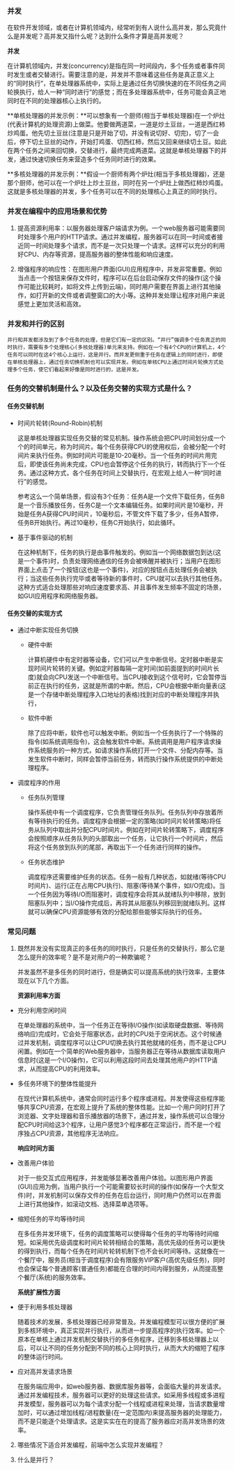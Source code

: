 ### 并发

在软件开发领域，或者在计算机领域内，经常听到有人说什么高并发，那么究竟什么是并发呢？高并发又指什么呢？达到什么条件才算是高并发呢？

**并发**

在计算机领域内，并发(concurrency)是指在同一时间段内，多个任务或者事件同时发生或者交替进行。需要注意的是，并发并不意味着这些任务是真正意义上的“同时执行”，在单处理器系统中，实际上是通过任务切换快速的在不同任务之间轮换执行，给人一种“同时进行”的感觉；而在多处理器系统中，任务可能会真正地同时在不同的处理器核心上执行的。

**单核处理器的并发示例：**可以想象有一个厨师(相当于单核处理器)在一个炉灶(代表计算机的处理资源)上做菜。他要做两道菜，一道是炒土豆丝，一道是西红柿炒鸡蛋。他先切土豆丝(注意是只是开始了切，并没有说切好、切完)，切了一会后，停下切土豆丝的动作，开始打鸡蛋、切西红柿，然后又回来继续切土豆。如此在两个任务之间来回切换，交替进行，最终完成两道菜。这就是单核处理器下的并发，通过快速切换任务来营造多个任务同时进行的效果。

**多核处理器的并发示例：**假设一个厨师有两个炉灶(相当于多核处理器)，还是那个厨师，他可以在一个炉灶上炒土豆丝，同时在另一个炉灶上做西红柿炒鸡蛋。这就是多核处理器的并发，多个任务可以在不同的处理核心上真正的同时执行。

### 并发在编程中的应用场景和优势

1. 提高资源利用率：以服务器处理客户端请求为例。一个web服务器可能需要同时处理多个用户的HTTP请求。通过并发编程，服务器可以在同一时间或者接近同一时间处理多个请求，而不是一次只处理一个请求。这样可以充分的利用好CPU、内存等资源，提高服务器的整体性能和响应速度。

2. 增强程序的响应性：在图形用户界面(GUI)应用程序中，并发非常重要。例如当点击一个按钮来保存文件时，程序可以在后台启动保存文件的操作(这个操作可能比较耗时，如将文件上传到云端)，同时用户需要在界面上进行其他操作，如打开新的文件或者调整窗口的大小等。这种并发处理让程序对用户来说感觉上更加灵活和高效。

### 并发和并行的区别

    并行和并发都涉及到了多个任务的处理，但是它们有一定的区别。“并行”强调多个任务真正的同时执行，需要有多个处理核心(多核处理器)单元来支持。例如在一个有4个CPU的计算机上，4个任务可以同时在这4个核心上运行，这是并行。而并发更侧重于任务在逻辑上的同时进行，即使在单核处理器上，通过任务切换机制也可以实现并发。例如在单核CPU上通过时间片轮换方式处理多个任务，使它们看起来好像是同时进行的，这是并发。


### 任务的交替机制是什么？以及任务交替的实现方式是什么？

#### 任务交替机制

- 时间片轮转(Round-Robin)机制

    这是单核处理器实现任务交替的常见机制。操作系统会把CPU时间划分成一个个的时间单元，称为时间片。每个任务获得CPU的使用权后，会被分配一个时间片来执行任务。例如时间片可能是10-20毫秒。当一个任务的时间片用完后，即使该任务尚未完成，CPU也会暂停这个任务的执行，转而执行下一个任务。通过这种方式，各个任务在时间上交替执行，在宏观上给人一种“同时进行”的感觉。

    参考这么一个简单场景，假设有3个任务：任务A是一个文件下载任务，任务B是一个音乐播放任务，任务C是一个文本编辑任务。如果时间片是10毫秒，开始是任务A获得CPU时间片，10毫秒后，不管文件下载了多少，任务A暂停，任务B开始执行。再过10毫秒，任务C开始执行，如此循环。

- 基于事件驱动的机制

    在这种机制下，任务的执行是由事件触发的。例如当一个网络数据包到达(这是一个事件)时，负责处理网络通信的任务会被唤醒并被执行；当用户在图形界面上点击了一个按钮(这也是一个事件)，对应的按钮点击处理任务会被执行；当这些任务执行完毕或者等待新的事件时，CPU就可以去执行其他任务。这种方式适合处理那些对响应速度要求高、并且事件发生频率不固定的场景，如GUI应用程序和网络服务器。

#### 任务交替的实现方式

- 通过中断实现任务切换

    - 硬件中断

        计算机硬件中有定时器等设备，它们可以产生中断信号。定时器中断是实现时间片轮转的关键。例如定时器每隔一定时间(如前面提到的时间片长度)就会向CPU发送一个中断信号。当CPU接收到这个信号时，它会暂停当前正在执行的任务，这就是所谓的中断。然后，CPU会根据中断向量表(这是一个存储中断处理程序入口地址的表格)找到对应的中断处理程序并执行，

    - 软件中断

        除了应将中断，软件也可以触发中断。例如当一个任务执行了一个特殊的指令(如系统调用指令)，这会触发软件中断。系统调用是用户程序请求操作系统服务的一种方式，如请求操作系统打开一个文件、分配内存等。当发生软件中断时，同样会暂停当前任务，转而执行操作系统提供的中断处理程序。

- 调度程序的作用

    - 任务队列管理

        操作系统中有一个调度程序，它负责管理任务队列。任务队列中存放着所有等待执行的任务。调度程序会根据一定的策略(如时间片轮转策略)将任务从队列中取出并分配CPU时间片。例如在时间片轮转策略下，调度程序会按照顺序从任务队列的头部取出一个任务，让它执行一个时间片，然后将这个任务放到队列的尾部，再取出下一个任务进行同样的操作。

    - 任务状态维护

        调度程序还需要维护任务的状态。任务一般有几种状态，如就绪(等待CPU时间片)、运行(正在占用CPU执行)、阻塞(等待某个事件，如I/O完成)。当一个任务因为等待I/O而阻塞时，调度程序会将其从就绪队列中移除，放到阻塞队列中；当I/O操作完成后，再将其从阻塞队列移回到就绪队列。这样就可以确保CPU资源能够有效的分配给那些能够实际执行的任务。

### 常见问题

1. 既然并发没有实现真正的多任务的同时执行，只是任务的交替执行，那么它是怎么提升的效率呢？是不是对用户的一种欺骗呢？

    并发虽然不是多任务的同时进行，但是确实可以提高系统的执行效率，主要体现在以下几个方面。

    **资源利用率方面**

- 充分利用空闲时间

    在单处理器的系统中，当一个任务正在等待I/O操作(如读取硬盘数据、等待网络响应)完成时，它会处于阻塞状态，此时的CPU处于空闲状态。这个时候通过并发机制，调度程序可以让CPU切换去执行其他就绪的任务，而不是让CPU闲置。例如在一个简单的Web服务器中，当服务器正在等待从数据库读取用户信息时(这是一个I/O操作)，它可以利用这段时间去处理其他用户的HTTP请求，从而提高CPU的利用效率。

- 多任务环境下的整体性能提升

    在现代计算机系统中，通常会同时运行多个程序或进程。并发使得这些程序能够共享CPU资源，在宏观上提升了系统的整体性能。比如一个用户同时打开了浏览器、文字处理器和音乐播放器的场景下，通过并发，操作系统可以合理分配CPU时间给这3个程序，让用户感觉3个程序都在正常运行，而不是一个程序独占CPU资源，其他程序无法响应。

    **响应时间方面**

- 改善用户体验

    对于一些交互式应用程序，并发能够显著改善用户体验。以图形用户界面(GUI)应用为例，当用户执行一个可能需要较长时间的操作(如保存一个大型文件)时，并发机制可以保存文件的任务在后台运行，同时用户仍然可以在界面上进行其他操作，如滚动文档、选择菜单选项等。

- 缩短任务的平均等待时间

    在多任务并发环境下，任务的调度策略可以使得每个任务的平均等待时间缩短。如采用优先级调度和时间片轮转相结合的策略，高优先级的任务可以更快的得到执行，而每个任务在时间片轮转机制下也不会长时间等待。这就像在一个餐厅中，服务员(相当于调度程序)会有限服务VIP客户(高优先级任务)，同时也会保证每个普通顾客(普通任务)都能在合理的时间内得到服务，从而提高整个餐厅(系统)的服务效率。

    **系统扩展性方面**

- 便于利用多核处理器

    随着技术的发展，多核处理器已经非常普及。并发编程模型可以很方便的扩展到多核环境中，真正实现并行执行，从而进一步提高程序的执行效率。如一个原本在单核上通过并发机制交替执行的多任务程序，迁移到多核处理器上以后，可以让不同的任务分配到不同的核心上同时执行，从而大大的缩短了程序的整体运行时间。

- 应对高并发请求场景

    在服务端应用中，如web服务器、数据库服务器等，会面临大量的并发请求。通过并发编程技术，服务器可以更好的处理这些请求。如采用多线程或多进程并发模型，服务器可以为每个请求分配一个线程或进程来处理，当请求数量增加时，可以通过增加线程/进程数量(在一定范围内)来提高服务器的处理能力，而不是只能逐个处理请求。这是实实在在的提高了服务器应对高并发场景的效率。

2. 哪些情况下适合并发编程，前端中怎么实现并发编程？



3. 什么是并行？